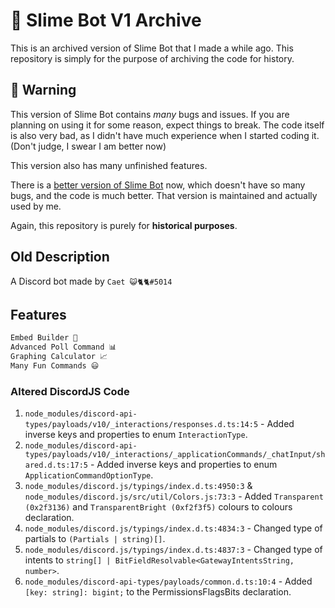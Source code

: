 # 🌳 Slime Bot V1 Archive

This is an archived version of Slime Bot that I made a while ago. This repository is simply for the purpose of archiving the code for history.

## 🚫 Warning

This version of Slime Bot contains _many_ bugs and issues. If you are planning on using it for some reason, expect things to break. The code itself is also very bad, as I didn't have much experience when I started coding it. (Don't judge, I swear I am better now)

This version also has many unfinished features.

There is a [better version of Slime Bot](https://github.com/Slqmy/Slime-Bot) now, which doesn't have so many bugs, and the code is much better. That version is maintained and actually used by me.

Again, this repository is purely for **historical purposes**.

## Old Description

A Discord bot made by `Caet 😺🐈🐈#5014`

## Features

```js
Embed Builder 💬
Advanced Poll Command 📊
Graphing Calculator 📈
Many Fun Commands 😃
```

### Altered DiscordJS Code

1. `node_modules/discord-api-types/payloads/v10/_interactions/responses.d.ts:14:5` - Added inverse keys and properties to enum `InteractionType`.
2. `node_modules/discord-api-types/payloads/v10/_interactions/_applicationCommands/_chatInput/shared.d.ts:17:5` - Added inverse keys and properties to enum `ApplicationCommandOptionType`.
3. `node_modules/discord.js/typings/index.d.ts:4950:3` & `node_modules/discord.js/src/util/Colors.js:73:3` - Added `Transparent (0x2f3136)` and `TransparentBright (0xf2f3f5)` colours to colours declaration.
4. `node_modules/discord.js/typings/index.d.ts:4834:3` - Changed type of partials to `(Partials | string)[]`.
5. `node_modules/discord.js/typings/index.d.ts:4837:3` - Changed type of intents to `string[] | BitFieldResolvable<GatewayIntentsString, number>`.
6. `node_modules/discord-api-types/payloads/common.d.ts:10:4` - Added `[key: string]: bigint;` to the PermissionsFlagsBits declaration.
